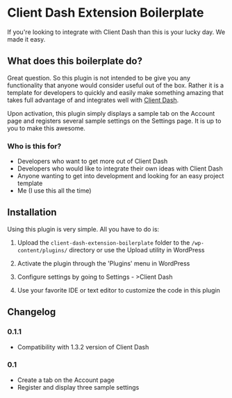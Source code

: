 # Client Dash Extension Boilerplate

If you're looking to integrate with Client Dash than this is your lucky day. We made it easy.

## What does this boilerplate do?

Great question. So this plugin is not intended to be give you any functionality that anyone would consider useful out of the box. Rather it is a template for developers to quickly and easily make something amazing that takes full advantage of and integrates well with [Client Dash](http://w.org/plugins/client-dash/).

Upon activation, this plugin simply displays a sample tab on the Account page and registers several sample settings on the Settings page. It is up to you to make this awesome.

### Who is this for?
* Developers who want to get more out of Client Dash
* Developers who would like to integrate their own ideas with Client Dash
* Anyone wanting to get into development and looking for an easy project template
* Me (I use this all the time)

## Installation

Using this plugin is very simple. All you have to do is:

1. Upload the `client-dash-extension-boilerplate` folder to the `/wp-content/plugins/` directory or use the Upload utility in WordPress

2. Activate the plugin through the 'Plugins' menu in WordPress

3. Configure settings by going to Settings - >Client Dash

4. Use your favorite IDE or text editor to customize the code in this plugin

## Changelog

### 0.1.1
* Compatibility with 1.3.2 version of Client Dash

### 0.1
* Create a tab on the Account page
* Register and display three sample settings